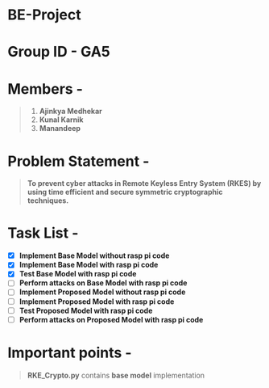 # BE-Project
# Group ID - GA5
# Members - 
> 1. **Ajinkya Medhekar**
> 2. **Kunal Karnik**
> 3. **Manandeep**

# Problem Statement -
>**To prevent cyber attacks in Remote Keyless Entry System (RKES) by using time efficient and secure symmetric cryptographic techniques.**

# Task List -
- [x] **Implement Base Model without rasp pi code**
- [x] **Implement Base Model with rasp pi code**
- [x] **Test Base Model with rasp pi code**
- [ ] **Perform attacks on Base Model with rasp pi code**
- [ ] **Implement Proposed Model without rasp pi code**
- [ ] **Implement Proposed Model with rasp pi code**
- [ ] **Test Proposed Model with rasp pi code**
- [ ] **Perform attacks on Proposed Model with rasp pi code**

# Important points -
>**RKE_Crypto.py** contains **base model** implementation
